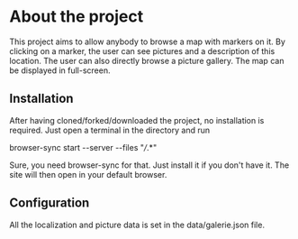 # About the project

This project aims to allow anybody to browse a map with markers on it. By clicking on a marker, the user can see pictures and a description of this location. The user can also directly browse a picture gallery. The map can be displayed in full-screen.

## Installation

After having cloned/forked/downloaded the project, no installation is required. Just open a terminal in the directory and run

browser-sync start --server --files "*/*.*"

Sure, you need browser-sync for that. Just install it if you don't have it.
The site will then open in your default browser.

## Configuration

All the localization and picture data is set in the data/galerie.json file.